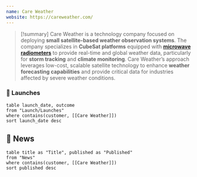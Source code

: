 ```yaml
---
name: Care Weather
website: https://careweather.com/
---
```


>[!summary]
Care Weather is a technology company focused on deploying **small satellite-based weather observation systems**. The company specializes in **CubeSat platforms** equipped with **[microwave radiometers](https://en.wikipedia.org/wiki/Microwave_radiometer#:~:text=Microwave%20radiometers%20are%20very%20sensitive,atmospheres%2C%20surfaces%20or%20extraterrestrial%20objects.)** to provide real-time and global weather data, particularly for **storm tracking** and **climate monitoring**. Care Weather’s approach leverages low-cost, scalable satellite technology to enhance **weather forecasting capabilities** and provide critical data for industries affected by severe weather conditions.

### 🚀 Launches

```dataview
table launch_date, outcome
from "Launch/Launches"
where contains(customer, [[Care Weather]])
sort launch_date desc
```
## 📰 News
```dataview
table title as "Title", published as "Published"
from "News"
where contains(customer, [[Care Weather]])
sort published desc
```
